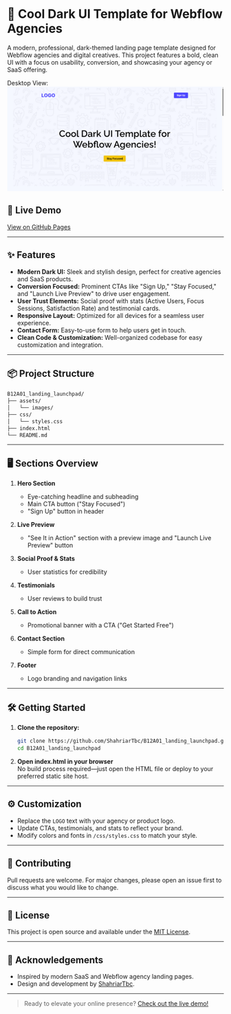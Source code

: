 # 🚀 Cool Dark UI Template for Webflow Agencies

A modern, professional, dark-themed landing page template designed for Webflow agencies and digital creatives. This project features a bold, clean UI with a focus on usability, conversion, and showcasing your agency or SaaS offering.


Desktop View:
![Desktop Screenshot](Screenshot_PC.png)

## 🚀 Live Demo

[View on GitHub Pages](https://shahriartbc.github.io/B12A01_landing_launchpad/)

---

## ✨ Features

- **Modern Dark UI:** Sleek and stylish design, perfect for creative agencies and SaaS products.
- **Conversion Focused:** Prominent CTAs like "Sign Up," "Stay Focused," and "Launch Live Preview" to drive user engagement.
- **User Trust Elements:** Social proof with stats (Active Users, Focus Sessions, Satisfaction Rate) and testimonial cards.
- **Responsive Layout:** Optimized for all devices for a seamless user experience.
- **Contact Form:** Easy-to-use form to help users get in touch.
- **Clean Code & Customization:** Well-organized codebase for easy customization and integration.

---

## 📦 Project Structure

```
B12A01_landing_launchpad/
├── assets/
│   └── images/
├── css/
│   └── styles.css
├── index.html
└── README.md
```

---

## 🖥️ Sections Overview

1. **Hero Section**  
   - Eye-catching headline and subheading
   - Main CTA button ("Stay Focused")
   - "Sign Up" button in header

2. **Live Preview**  
   - "See It in Action" section with a preview image and "Launch Live Preview" button

3. **Social Proof & Stats**  
   - User statistics for credibility

4. **Testimonials**  
   - User reviews to build trust

5. **Call to Action**  
   - Promotional banner with a CTA ("Get Started Free")

6. **Contact Section**  
   - Simple form for direct communication

7. **Footer**  
   - Logo branding and navigation links

---

## 🛠️ Getting Started

1. **Clone the repository:**
   ```bash
   git clone https://github.com/ShahriarTbc/B12A01_landing_launchpad.git
   cd B12A01_landing_launchpad
   ```

2. **Open index.html in your browser**  
   No build process required—just open the HTML file or deploy to your preferred static site host.

---

## ⚙️ Customization

- Replace the `LOGO` text with your agency or product logo.
- Update CTAs, testimonials, and stats to reflect your brand.
- Modify colors and fonts in `/css/styles.css` to match your style.

---

## 🤝 Contributing

Pull requests are welcome. For major changes, please open an issue first to discuss what you would like to change.

---

## 📄 License

This project is open source and available under the [MIT License](LICENSE).

---

## 🙏 Acknowledgements

- Inspired by modern SaaS and Webflow agency landing pages.
- Design and development by [ShahriarTbc](https://github.com/ShahriarTbc).

---

> Ready to elevate your online presence? [Check out the live demo!](https://shahriartbc.github.io/B12A01_landing_launchpad/)

